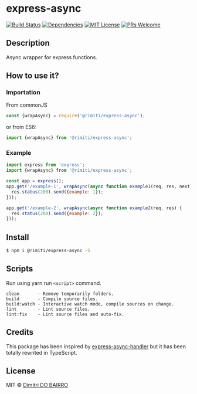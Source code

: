 # express-async

[![Build Status][travis-badge]][travis]
[![Dependencies][prod-dependencies-badge]][prod-dependencies]
[![MIT License][license-badge]][LICENSE]
[![PRs Welcome][prs-badge]][prs]

## Description

Async wrapper for express functions.

## How to use it?

### Importation

From commonJS

```js
const {wrapAsync} = require('@rimiti/express-async');
```

or from ES6:

```js
import {wrapAsync} from '@rimiti/express-async';
```

### Example

```js
import express from 'express';
import {wrapAsync} from '@rimiti/express-async';

const app = express();
app.get('/example-1', wrapAsync(async function example1(req, res, next) {
  res.status(200).send({example: 1});
}));

app.get('/example-2', wrapAsync(async function example2(req, res) {
  res.status(200).send({example: 2});
}));
```

## Install

```bash
$ npm i @rimiti/express-async -S
```

## Scripts

Run using yarn run `<script>` command.

    clean       - Remove temporarily folders.
    build       - Compile source files.
    build:watch - Interactive watch mode, compile sources on change.
    lint        - Lint source files.
    lint:fix    - Lint source files and auto-fix.

## Credits

This package has been inspired by [express-async-handler](https://github.com/Abazhenov/express-async-handler) but 
it has been totally rewrited in TypeScript.

## License

MIT © [Dimitri DO BAIRRO](https://github.com/rimiti/express-async/blob/master/LICENSE)

[prod-dependencies-badge]: https://david-dm.org/rimiti/express-async/status.svg
[prod-dependencies]: https://david-dm.org/rimiti/express-async
[travis-badge]: https://travis-ci.org/rimiti/express-async.svg?branch=master
[travis]:https://travis-ci.org/rimiti/express-async
[license-badge]: https://img.shields.io/badge/license-MIT-blue.svg?style=flat-square
[license]: https://github.com/rimiti/express-async/blob/master/LICENSE
[prs-badge]: https://img.shields.io/badge/PRs-welcome-brightgreen.svg?style=flat-square
[prs]: http://makeapullrequest.com
